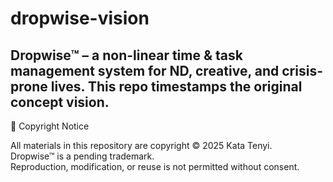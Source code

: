 # dropwise-vision
Dropwise™ – a non-linear time &amp; task management system for ND, creative, and crisis-prone lives. This repo timestamps the original concept vision.
---
🔐 Copyright Notice

All materials in this repository are copyright © 2025 Kata Tenyi.  
Dropwise™ is a pending trademark.  
Reproduction, modification, or reuse is not permitted without consent.
